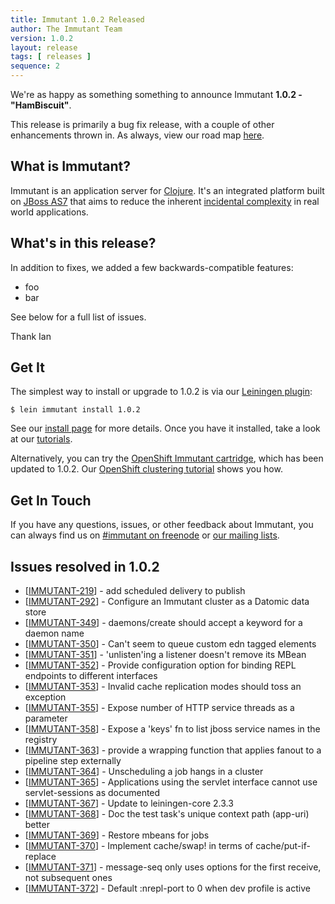 ```yaml
---
title: Immutant 1.0.2 Released
author: The Immutant Team
version: 1.0.2
layout: release
tags: [ releases ]
sequence: 2
---
```


We're as happy as something something to announce Immutant **1.0.2 - "HamBiscuit"**.

This release is primarily a bug fix release, with a couple of other
enhancements thrown in. As always, view our road map
[here](https://issues.jboss.org/browse/IMMUTANT).

## What is Immutant?

Immutant is an application server for
[Clojure](http://clojure.org). It's an integrated platform built on
[JBoss AS7](http://www.jboss.org/as7) that aims to reduce the inherent
[incidental complexity](http://en.wikipedia.org/wiki/Accidental_complexity)
in real world applications.

## What's in this release?

In addition to fixes, we added a few backwards-compatible features:

- foo
- bar

See below for a full list of issues.

Thank Ian

## Get It

The simplest way to install or upgrade to 1.0.2 is via our
[Leiningen plugin](https://clojars.org/lein-immutant):

    $ lein immutant install 1.0.2

See our [install page](/install/) for more details. Once you have it
installed, take a look at our [tutorials](/tutorials/).

Alternatively, you can try the
[OpenShift Immutant cartridge](https://github.com/immutant/openshift-immutant-cart),
which has been updated to 1.0.2. Our
[OpenShift clustering tutorial](/news/2013/08/20/openshift-clustering/)
shows you how.

## Get In Touch

If you have any questions, issues, or other feedback about Immutant,
you can always find us on [#immutant on freenode](/community/) or
[our mailing lists](/community/mailing_lists). 

## Issues resolved in 1.0.2

<ul>
<li>[<a href='https://issues.jboss.org/browse/IMMUTANT-219'>IMMUTANT-219</a>] -         add scheduled delivery to publish</li>
<li>[<a href='https://issues.jboss.org/browse/IMMUTANT-292'>IMMUTANT-292</a>] -         Configure an Immutant cluster as a Datomic data store</li>
<li>[<a href='https://issues.jboss.org/browse/IMMUTANT-349'>IMMUTANT-349</a>] -         daemons/create should accept a keyword for a daemon name</li>
<li>[<a href='https://issues.jboss.org/browse/IMMUTANT-350'>IMMUTANT-350</a>] -         Can&#39;t seem to queue custom edn tagged elements</li>
<li>[<a href='https://issues.jboss.org/browse/IMMUTANT-351'>IMMUTANT-351</a>] -         &#39;unlisten&#39;ing a listener doesn&#39;t remove its MBean</li>
<li>[<a href='https://issues.jboss.org/browse/IMMUTANT-352'>IMMUTANT-352</a>] -         Provide configuration option for binding REPL endpoints to different interfaces</li>
<li>[<a href='https://issues.jboss.org/browse/IMMUTANT-353'>IMMUTANT-353</a>] -         Invalid cache replication modes should toss an exception</li>
<li>[<a href='https://issues.jboss.org/browse/IMMUTANT-355'>IMMUTANT-355</a>] -         Expose number of HTTP service threads as a parameter</li>
<li>[<a href='https://issues.jboss.org/browse/IMMUTANT-358'>IMMUTANT-358</a>] -         Expose a &#39;keys&#39; fn to list jboss service names in the registry</li>
<li>[<a href='https://issues.jboss.org/browse/IMMUTANT-363'>IMMUTANT-363</a>] -         provide a wrapping function that applies fanout to a pipeline step externally</li>
<li>[<a href='https://issues.jboss.org/browse/IMMUTANT-364'>IMMUTANT-364</a>] -         Unscheduling a job hangs in a cluster</li>
<li>[<a href='https://issues.jboss.org/browse/IMMUTANT-365'>IMMUTANT-365</a>] -         Applications using the servlet interface cannot use servlet-sessions as documented</li>
<li>[<a href='https://issues.jboss.org/browse/IMMUTANT-367'>IMMUTANT-367</a>] -         Update to leiningen-core 2.3.3</li>
<li>[<a href='https://issues.jboss.org/browse/IMMUTANT-368'>IMMUTANT-368</a>] -         Doc the test task&#39;s unique context path (app-uri) better</li>
<li>[<a href='https://issues.jboss.org/browse/IMMUTANT-369'>IMMUTANT-369</a>] -         Restore mbeans for jobs</li>
<li>[<a href='https://issues.jboss.org/browse/IMMUTANT-370'>IMMUTANT-370</a>] -         Implement cache/swap! in terms of cache/put-if-replace</li>
<li>[<a href='https://issues.jboss.org/browse/IMMUTANT-371'>IMMUTANT-371</a>] -         message-seq only uses options for the first receive, not subsequent ones</li>
<li>[<a href='https://issues.jboss.org/browse/IMMUTANT-372'>IMMUTANT-372</a>] -         Default :nrepl-port to 0 when dev profile is active</li>
</ul>
